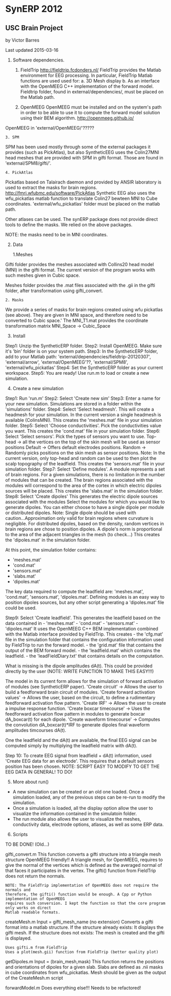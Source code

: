 # SynERP 2012
## USC Brain Project
by Victor Barres

Last updated
2015-03-16

1. Software dependencies.

	1. FieldTrip
http://fieldtrip.fcdonders.nl/
FieldTrip provides the Matlab environment for EEG processing.
In particular, FieldTrip Matlab functions are used used for:
        a. 3D Mesh display
        b. As an interface with the OpenMEEG C++ implementation of the forward model. 
Fieldtrip folder, found in external/dependencies/, must be placed on the Matlab path.

	2. OpenMEEG
OpenMEEG must be installed and on the system's path in order to be able to use it to compute the
forward model solution using their BEM algorithm.
http://openmeeg.github.io/

OpenMEEG in 'external/OpenMEEG/'?????

    3. SPM
SPM has been used mostly through some of the external packages it provides (such as PickAtlas), but also SyntheticEEG 
uses the Colin27MNI head meshes that are provided with SPM in gifti format.
Those are found in 'external/SPM8/gifti/'.

	4. PickAtlas
Pickatlas based on Talairach daemon and provided by ANSIR laboratory is used to extract the masks for brain regions.
http://fmri.wfubmc.edu/software/PickAtlas
Synthetic EEG also uses the wfu_pickatlas matlab function to translate Colin27 bewteen MNI to Cube coordinates.
'external/wfu_pickatlas' folder must be placed on the matlab path.

Other atlases can be used.
The synERP package does not provide direct tools to define the masks. We relied on the above packages.

NOTE: the masks need to be in MNI coordinates.


2. Data

	1.Meshes

Gifti folder provides the meshes associated with Collins20 head model (MNI) in the gifti format.
The current version of the program works with such meshes given in Cubic space.

Meshes folder provides the .mat files associated with the .gii in the gifti folder, after transformation
using gifti_convert.

	2. Masks
We provide a series of masks for brain regions created using wfu pickatlas (see above).
They are given in MNI space, and therefore need to be converted to Cubic space.'
The MNI_T1.mat provides the coordinate transformation matrix MNI_Space -> Cubic_Space

3. Install

Step1: Unzip the SyntheticERP folder.
Step2: Install OpenMEEG. Make sure it's 'bin' folder is on your system path.
Step3: In the SyntheticERP folder, add to your Matlab path: 'external/dependencies/fieldtrip-20120307', 'external/arrow', 'external/OpenMEEG'??, 'external/SPM8', 'external/wfu_pickatlas'
Step4: Set the SyntheticERP folder as your current workspace.
Step5: You are ready! Use run.m to load or create a new simulation.

4. Create a new simulation

Step1: 
    Run 'run.m'
Step2:
    Select 'Create new sim'
Step3:
    Enter a name for your new simulation. Simulations are stored in a folder within the 'simulations' folder.
Step4:
    Select 'Select headmesh'. This will create a headmesh for your simulation.
    In the current version a single headmesh is available (ColinsMNI).
    This creates the 'meshes.mat' file in your simulation folder.
Step5:
    Select 'Choose conductivities'. Pick the conductivities value you want.
    This creates the 'cond.mat' file in your simulation folder.
Step6:
    Select 'Select sensors'. Pick the types of sensors you want to use. 
        Top-head -> all the vertices on the top of the skin mesh will be used as sensor positions
        Default -> Offers default electrodes positions.
        Random -> Randomly picks positions on the skin mesh as sensor positions.
        Note: In the current version, only top-head and random can be used to then plot the scalp topography of the leadfield.
    This creates the 'sensors.mat' file in your simulation folder.
Step7:
    Select 'Define modules'.
    A module represents a set of brain regions.
    For a given simulations, there is no limitation in the number of modules that can be created.
    The brain regions associated with the modules will correspond to the area of the cortex in which
        electric dipoles sources will be placed.
    This creates the 'slabs.mat' in the simulation folder.
Step8:
    Select 'Create dipoles'
    This generates the electric dipole sources associated with the modules
    Select the modules for which you would like to generate dipoles.
    You can either choose to have a single dipole per module or distributed dipoles.
    Note: Single dipole should be used with caution...Approximation only valid for brain regions where curvature is negligible.
    For distributed dipoles, based on the density, random vertices in brain regions are chose to position dipoles. A dipole's norm is proportional to the area of the 
        adjacent triangles in the mesh (to check...)
    This creates the 'dipoles.mat' in the simulation folder.


At this point, the simulation folder contains:
- 'meshes.mat'
- 'cond.mat'
- 'sensors.mat'
- 'slabs.mat'
- 'dipoles.mat'

The key data required to compute the leadfield are: 'meshes.mat', 'cond.mat', 'sensors.mat', 'dipoles.mat'.
Defining modules is an easy way to position dipoles sources, but any other script generating a 'dipoles.mat' file could be used.

Step9:
    Select 'Create leadfield'.
    This generates the leadfield based on the data contained in
        - 'meshes.mat'
        - 'cond.mat'
        - 'sensors.mat'
        - 'dipoles.mat'
    It uses the OpenMEEG C++ BEM implementation combined with the Matlab interface provided by FieldTrip.
    This creates 
        - the 'cfg.mat' file in the simulation folder that contains the configuration information used by FieldTrip to run the forward model.
        - the 'grid.mat' file that contains the output of the BEM forward model.
        - the 'leadfield.mat' which contains the leadfield.
        - the 'leadFieldDiary.txt' that contains details on the computation.

What is missing is the dipole amplitudes dA(t).
This could be provided directly by the user (NOTE: WRITE FUNCTION TO MAKE THIS EASY!!!)

The model in its current form allows for the simulation of forward activation of modules (see SyntheticERP paper).
'Create circuit' -> Allows the user to build a feedforward brain circuit of modules.
'Create forward activation values' -> Allows the user, based on the circuit, to define a rudimentary feedforward activation flow pattern.
'Create IRF' -> Allows the user to create a impulse response function.
'Create boxcar timecourse' -> Uses the feedforward activation flow pattern in modules to generate boxcar dA_boxcar(t) for each dipole.
'Create waveform timecourse' -> Computes the convolution dA_boxcar(t)*IRF to generate dipoles final waveform amplitudes timcourses dA(t).


One the leadfield and the dA(t) are available, the final EEG signal can be computed simply by multiplying the leadfield matrix with dA(t).

Step 10: 
    To create EEG signal from leadfield + dA(t) information, used 'Create EEG data for an electrode'.
    This requires that a default sensors position has been chosen.
    NOTE: SCRIPT EASY TO MODIFY TO GET THE EEG DATA IN GENERAL! TO DO!
    

5. More about run()
- A new simulation can be created or an old one loaded. Once a simulation loaded, any of the previous steps can be re-run to modify the simulation.
- Once a simulation is loaded, all the display option allow the user to visualize the information contained in the simulatoin folder.
- The run module also allows the user to visualize the meshes, conductivity data, electrode options, atlases, as well as some ERP data.

6. Scripts

TO BE DONE! (Old...)

gifti_convert.m
	This function converts a gifti structure into a triangle mesh structure
	OpenMEEG friendly!!
	A triangle mesh, for OpenMEEG, requires to give the normal of the vertices which is
	defined as the averaged normal of that faces it participates in the
	vertex. The gifti() function from FieldTrip does not return the normals.

	NOTE: The FieldTrip implementation of OpenMEEG does not require the normals and
	therefore, the gifti() function would be enough. A Cpp or Python implementation of OpenMEEG
	requires such conversion. I kept the function so that the core program only works on direct
	Matlab readable formats.


createMesh.m
	Input = gifti_mesh_name (no extension)
	Converts a gifti format into a matlab structure.
		If the structure already exists:
			It displays the gifti mesh.
		If the structure does not exists:
			The mesh is created and the gifti is displayed.

	Uses gifti.m from FieldTrip
	Uses a plot(mesh.gii) function from FieldTrip (better quality plot)

	

getDipoles.m
	Input = (brain_mesh,mask)
	This function returns the positions and orientations of dipoles for a given
	slab.
	Slabs are defined as .nii masks in cube coordinates from wfu_pickatlas.
	Mesh should be given as the output of the CreateMesh.m script

forwardModel.m
	Does everything else!!!
	Needs to be refactored!
